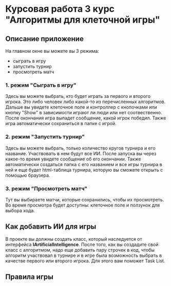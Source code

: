 # Курсовая работа 3 курс "Алгоритмы для клеточной игры"
## Описание приложение

На главном окне вы можете вы 3 режима: 
- сыграть в игру
- запустить турнир
- просмотреть матч

### 1. режим "Cыграть в игру"
Здесь вы можете выбрать, кто будет играть за первого и второго игрока. Это либо человек либо какой-то из перечисленных алгоритмов. Дальше вы увидете клеточное поле и контроллер с кнопочками или кнопку "Show" в зависимости играют ли люди или нет соотвественно. После окончания игра выпадет сообщение, какой игрок победил. Также игра автоматически сохраниться в папке с игрой.

### 2. режим "Запустить турнир"
Здесь вы можете выбрать, только количество кругов турнира и его название. Участвовать в нем будут все ИИ. После запуска вы через какое-то время увидете сообщение об его окончании. Также автоматически создаться папка с его названием и все игры турнира в ней и еще будет html-таблица турнира, которую вы сможете открыть с помощью браузера. 

### 3. режим "Просмотреть матч"
Тут вы выбираете матчи, которые сохранились, чтобы их просмотреть. Во время просмотра будет доступны: клеточное поле и ползунок для выбора хода.


## Как добавить ИИ для игры
В проекте вы должны создать класс, который наследуется от интерфейса **IArtificialIntelligence**. После того, как вы создадите свой класс с алгоритмом, надо еще добавить пару строчек в код, чтобы алгоритм участвовал в турнире и в игре была возможность выбрать в качестве первого или второго игрока. Для этого вам поможет Task List.

## Правила игры



[//]: # (These are reference links used in the body of this note and get stripped out when the markdown processor does its job. There is no need to format nicely because it shouldn't be seen. Thanks SO - http://stackoverflow.com/questions/4823468/store-comments-in-markdown-syntax)

   [dill]: <https://github.com/joemccann/dillinger>
   [git-repo-url]: <https://github.com/joemccann/dillinger.git>
   [john gruber]: <http://daringfireball.net>
   [df1]: <http://daringfireball.net/projects/markdown/>
   [markdown-it]: <https://github.com/markdown-it/markdown-it>
   [Ace Editor]: <http://ace.ajax.org>
   [node.js]: <http://nodejs.org>
   [Twitter Bootstrap]: <http://twitter.github.com/bootstrap/>
   [jQuery]: <http://jquery.com>
   [@tjholowaychuk]: <http://twitter.com/tjholowaychuk>
   [express]: <http://expressjs.com>
   [AngularJS]: <http://angularjs.org>
   [Gulp]: <http://gulpjs.com>

   [PlDb]: <https://github.com/joemccann/dillinger/tree/master/plugins/dropbox/README.md>
   [PlGh]: <https://github.com/joemccann/dillinger/tree/master/plugins/github/README.md>
   [PlGd]: <https://github.com/joemccann/dillinger/tree/master/plugins/googledrive/README.md>
   [PlOd]: <https://github.com/joemccann/dillinger/tree/master/plugins/onedrive/README.md>
   [PlMe]: <https://github.com/joemccann/dillinger/tree/master/plugins/medium/README.md>
   [PlGa]: <https://github.com/RahulHP/dillinger/blob/master/plugins/googleanalytics/README.md>
